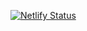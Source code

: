 [![Netlify Status](https://api.netlify.com/api/v1/badges/66ff0eda-ee45-45ff-8aab-1262a13796cd/deploy-status)](https://app.netlify.com/sites/benmcmullan/deploys)